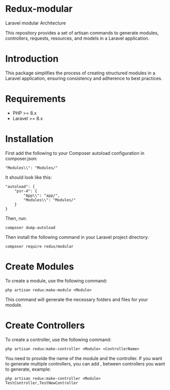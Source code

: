 # Redux-modular
Laravel modular Architecture

This repository provides a set of artisan commands to generate modules, controllers, requests, resources, and models in a Laravel application.

# Introduction
This package simplifies the process of creating structured modules in a Laravel application, ensuring consistency and adherence to best practices.

# Requirements
- PHP >= 8.x
- Laravel >= 8.x

# Installation
First add the following to your Composer autoload configuration in composer.json:

```
"Modules\\": "Modules/"
```

It should look like this:

```
"autoload": {
    "psr-4": {
        "App\\": "app/",
        "Modules\\": "Modules/"
    }
}
```

Then, run:

```
composer dump-autoload
```

Then install the following command in your Laravel project directory:

```
composer require redux/modular
```

# Create Modules
To create a module, use the following command:

```
php artisan redux:make-module <Module>
```

This command will generate the necessary folders and files for your module.

# Create Controllers
To create a controller, use the following command:

```
php artisan redux:make-controller <Module> <ControllerName>
```

You need to provide the name of the module and the controller.
If you want to generate multiple controllers, you can add , between controllers you want to generate, example: 

```
php artisan redux:make-controller <Module> TestController,TestNewController
```
